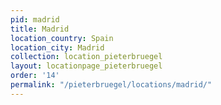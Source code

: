 ```yaml
---
pid: madrid
title: Madrid
location_country: Spain
location_city: Madrid
collection: location_pieterbruegel
layout: locationpage_pieterbruegel
order: '14'
permalink: "/pieterbruegel/locations/madrid/"
---
```

